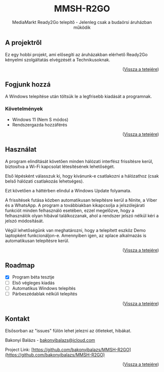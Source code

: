 <a id="readme-top"></a>

<!-- PROJECT LOGO -->
<br />
<div align="center">

  <h1 align="center">MMSH-R2GO</h3>

  <p align="center">
    MediaMarkt Ready2Go telepítő - Jelenleg csak a budaörsi áruházban működik
    <br />
  </p>
</div>


<!-- ABOUT THE PROJECT -->
## A projektről

Ez egy hobbi projekt, ami elősegíti az áruházakban elérhető Ready2Go kényelmi szolgáltatás elvégzését a Technikusoknak.

<p align="right">(<a href="#readme-top">Vissza a tetejére</a>)</p>


<!-- GETTING STARTED -->
## Fogjunk hozzá

A Windows telepítése után töltsük le a legfrisebb kiadását a programnak.

### Követelmények

- Windows 11 (Nem S módos)
- Rendszergazda hozzáférés

<p align="right">(<a href="#readme-top">Vissza a tetejére</a>)</p>



<!-- USAGE EXAMPLES -->
## Használat

A program elindítását követően minden hálózati interfész frissítésre kerül, biztosítva a Wi-Fi kapcsolat létesítésének lehetőségét.

Első lépésként válasszuk ki, hogy kívánunk-e csatlakozni a hálózathoz (csak belső hálózati csatlakozás lehetséges). 

Ezt követően a háttérben elindul a Windows Update folyamata.

A frissítések futása közben automatikusan telepítésre kerül a Ninite, a Viber és a WhatsApp. A program a továbbiakban kikapcsolja a jelszólejárati funkciót minden felhasználó esetében, ezzel megelőzve, hogy a felhasználók olyan hibával találkozzanak, ahol a rendszer jelszó nélkül kéri a jelszó módosítását.

Végül lehetőségünk van meghatározni, hogy a telepített eszköz Demo laptopként funkcionáljon-e. 
Amennyiben igen, az xplace alkalmazás is automatikusan telepítésre kerül.

<p align="right">(<a href="#readme-top">Vissza a tetejére</a>)</p>



<!-- ROADMAP -->
## Roadmap

- [x] Program béta tesztje
- [ ] Első végleges kiadás
- [ ] Automatikus Windows telepítés
- [ ] Párbeszédablak nélküli telepítés

<p align="right">(<a href="#readme-top">Vissza a tetejére</a>)</p>

<!-- CONTACT -->
## Kontakt

Elsősorban az "issues" fülön lehet jelezni az ötleteket, hibákat.

Bakonyi Balázs - bakonyibalazs@icloud.com

Project Link: [https://github.com/bakonyibalazs/MMSH-R2GO](https://github.com/bakonyibalazs/MMSH-R2GO)

<p align="right">(<a href="#readme-top">Vissza a tetejére</a>)</p>


<!-- MARKDOWN LINKS & IMAGES -->
<!-- https://www.markdownguide.org/basic-syntax/#reference-style-links -->
[forks-shield]: https://img.shields.io/github/forks/othneildrew/Best-README-Template.svg?style=for-the-badge
[forks-url]: https://github.com/othneildrew/Best-README-Template/network/members
[stars-shield]: https://img.shields.io/github/stars/othneildrew/Best-README-Template.svg?style=for-the-badge
[stars-url]: https://github.com/othneildrew/Best-README-Template/stargazers
[issues-shield]: https://img.shields.io/github/issues/othneildrew/Best-README-Template.svg?style=for-the-badge
[issues-url]: https://github.com/othneildrew/Best-README-Template/issues